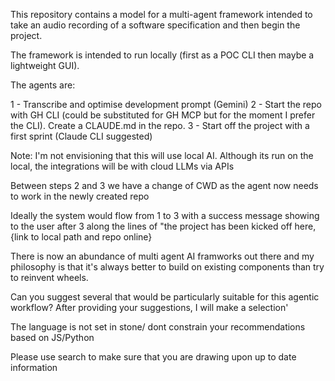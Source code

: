 This repository contains a model for a multi-agent framework intended to take an audio recording of a software specification and then begin the project.

The framework is intended to run locally (first as a POC CLI then maybe a lightweight GUI).

The agents are:

1 - Transcribe and optimise development prompt (Gemini)
2 - Start the repo with GH CLI (could be substituted for GH MCP but for the moment I prefer the CLI). Create a CLAUDE.md in the repo.
3 - Start off the project with a first sprint (Claude CLI suggested)

Note: I'm not envisioning that this will use local AI. Although its run on the local, the integrations will be with cloud LLMs via APIs

Between steps 2 and 3 we have a change of CWD as the agent now needs to work in the newly created repo 

Ideally the system would flow from 1 to 3 with a success message showing to the user after 3 along the lines of "the project has been kicked off here, {link to local path and repo online}

There is now an abundance of multi agent AI framworks out there and my philosophy is that it's always better to build on existing components than try to reinvent wheels.

Can you suggest several that would be particularly suitable for this agentic workflow? After providing your suggestions, I will make a selection'

The language is not set in stone/ dont constrain your recommendations based on JS/Python

Please use search to make sure that you are drawing upon up to date information

